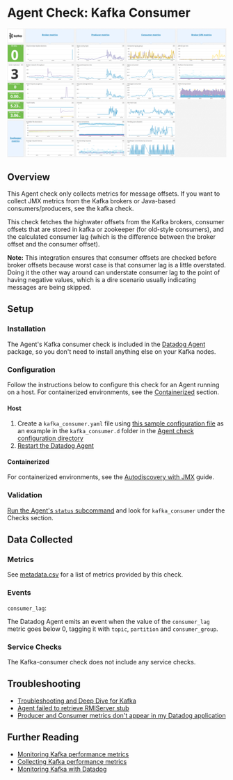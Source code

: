 # Agent Check: Kafka Consumer

![Kafka Dashboard][111]

## Overview

This Agent check only collects metrics for message offsets. If you want to collect JMX metrics from the Kafka brokers or Java-based consumers/producers, see the kafka check.

This check fetches the highwater offsets from the Kafka brokers, consumer offsets that are stored in kafka or zookeeper (for old-style consumers), and the calculated consumer lag (which is the difference between the broker offset and the consumer offset).

**Note:** This integration ensures that consumer offsets are checked before broker offsets because worst case is that consumer lag is a little overstated. Doing it the other way around can understate consumer lag to the point of having negative values, which is a dire scenario usually indicating messages are being skipped.

## Setup

### Installation

The Agent's Kafka consumer check is included in the [Datadog Agent][112] package, so you don't need to install anything else on your Kafka nodes.

### Configuration

Follow the instructions below to configure this check for an Agent running on a host. For containerized environments, see the [Containerized](#containerized) section.

#### Host

1. Create a `kafka_consumer.yaml` file using [this sample configuration file][113] as an example in the `kafka_consumer.d` folder in the [Agent check configuration directory][114]
2. [Restart the Datadog Agent][115]

#### Containerized

For containerized environments, see the [Autodiscovery with JMX][116] guide.

### Validation

[Run the Agent's `status` subcommand][117] and look for `kafka_consumer` under the Checks section.

## Data Collected
### Metrics
See [metadata.csv][118] for a list of metrics provided by this check.

### Events

`consumer_lag`:

The Datadog Agent emits an event when the value of the `consumer_lag` metric goes below 0, tagging it with `topic`,
`partition` and `consumer_group`.

### Service Checks
The Kafka-consumer check does not include any service checks.

## Troubleshooting

* [Troubleshooting and Deep Dive for Kafka][119]
* [Agent failed to retrieve RMIServer stub][1110]
* [Producer and Consumer metrics don't appear in my Datadog application][1111]

## Further Reading

* [Monitoring Kafka performance metrics][1112]
* [Collecting Kafka performance metrics][1113]
* [Monitoring Kafka with Datadog][1114]

[111]: https://raw.githubusercontent.com/DataDog/integrations-core/master/kafka_consumer/images/kafka_dashboard.png
[112]: https://app.datadoghq.com/account/settings#agent
[113]: https://github.com/DataDog/integrations-core/blob/master/kafka_consumer/datadog_checks/kafka_consumer/data/conf.yaml.example
[114]: https://docs.datadoghq.com/agent/guide/agent-configuration-files/#agent-configuration-directory
[115]: https://docs.datadoghq.com/agent/guide/agent-commands/#start-stop-and-restart-the-agent
[116]: https://docs.datadoghq.com/agent/guide/autodiscovery-with-jmx/?tab=containerizedagent
[117]: https://docs.datadoghq.com/agent/guide/agent-commands/#agent-status-and-information
[118]: https://github.com/DataDog/integrations-core/blob/master/kafka_consumer/metadata.csv
[119]: https://docs.datadoghq.com/integrations/faq/troubleshooting-and-deep-dive-for-kafka
[1110]: https://docs.datadoghq.com/integrations/faq/agent-failed-to-retrieve-rmierver-stub
[1111]: https://docs.datadoghq.com/integrations/faq/producer-and-consumer-metrics-don-t-appear-in-my-datadog-application
[1112]: https://www.datadoghq.com/blog/monitoring-kafka-performance-metrics
[1113]: https://www.datadoghq.com/blog/collecting-kafka-performance-metrics
[1114]: https://www.datadoghq.com/blog/monitor-kafka-with-datadog
